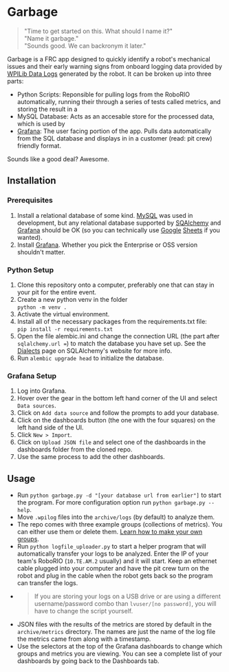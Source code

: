 # Garbage
>
>"Time to get started on this. What should I name it?"  
"Name it garbage."  
"Sounds good. We can backronym it later."

Garbage is a FRC app designed to quickly identify a robot's mechanical issues and their early warning signs from onboard logging data provided by [WPILib Data Logs](https://docs.wpilib.org/en/stable/docs/software/telemetry/datalog.html) generated by the robot. It can be broken up into three parts:

- Python Scripts: Reponsible for pulling logs from the RoboRIO automatically, running their through a series of tests called metrics, and storing the result in a
- MySQL Database: Acts as an accesable store for the processed data, which is used by
- [Grafana](https://grafana.com/grafana/): The user facing portion of the app. Pulls data automatically from the SQL database and displays in in a customer (read: pit crew) friendly format.

Sounds like a good deal? Awesome.

## Installation

### Prerequisites

1. Install a relational database of some kind. [MySQL](https://www.mysql.com/) was used in development, but any relational database supported by [SQAlchemy](https://docs.sqlalchemy.org/en/20/dialects/index.html) and [Grafana](https://grafana.com/docs/grafana/latest/datasources/https://grafana.com/docs/grafana/latest/datasources/) should be OK (so you can technically  use [Google](https://github.com/betodealmeida/shillelagh/) [Sheets](https://grafana.com/grafana/plugins/grafana-googlesheets-datasource/) if you wanted).
2. Install [Grafana](https://grafana.com/grafana/download). Whether you pick the Enterprise or OSS version shouldn't matter.

### Python Setup

1. Clone this repository onto a computer, preferably one that can stay in your pit for the entire event.
2. Create a new python venv in the folder  
`python -m venv .`
3. Activate the virtual environment.
4. Install all of the necessary packages from the requirements.txt file:  
`pip install -r requirements.txt`
5. Open the file alembic.ini and change the connection URL (the part after `sqlalchemy.url =`) to match the database you have set up. See the [Dialects](https://docs.sqlalchemy.org/en/20/dialects/index.html) page on SQLAlchemy's website for more info.
6. Run `alembic upgrade head` to initialize the database.

### Grafana Setup

1. Log into Grafana.
2. Hover over the gear in the bottom left hand corner of the UI and select `Data sources`.
3. Click on `Add data source` and follow the prompts to add your database.
4. Click on the dashboards button (the one with the four squares) on the left hand side of the UI.
5. Click `New > Import`.
6. Click on `Upload JSON file` and select one of the dashboards in the dashboards folder from the cloned repo.
7. Use the same process to add the other dashboards.

## Usage

- Run `python garbage.py -d "[your database url from earlier"]` to start the program. For more configuration option run `python garbage.py --help`.
- Move `.wpilog` files into the `archive/logs` (by default) to analyze them.
- The repo comes with three example groups (collections of metrics). You can either use them or delete them. [Learn how to make your own groups](docs/groups.md).
- Run `python logfile_uploader.py` to start a helper program that will automatically transfer your logs to be analyzed. Enter the IP of your team's RoboRIO (`10.TE.AM.2` usually) and it will start. Keep an ethernet cable plugged into your computer and have the pit crew turn on the robot and plug in the cable when the robot gets back so the program can transfer the logs.  
- >If you are storing your logs on a USB drive or are using a different username/password combo than `lvuser/[no password]`, you will have to change the script yourself.
- JSON files with the results of the metrics are stored by default in the `archive/metrics` directory. The names are just the name of the log file the metrics came from along with a timestamp.
- Use the selectors at the top of the Grafana dashboards to change which groups and metrics you are viewing. You can see a complete list of your dashboards by going back to the Dashboards tab.
